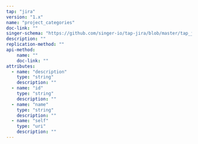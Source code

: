 ```yaml
---
tap: "jira"
version: "1.x"
name: "project_categories"
doc-link: ""
singer-schema: "https://github.com/singer-io/tap-jira/blob/master/tap_jira/schemas/project_categories.json"
description: ""
replication-method: ""
api-method:
    name: ""
    doc-link: ""
attributes:
  - name: "description"
    type: "string"
    description: ""
  - name: "id"
    type: "string"
    description: ""
  - name: "name"
    type: "string"
    description: ""
  - name: "self"
    type: "uri"
    description: ""
---
```

